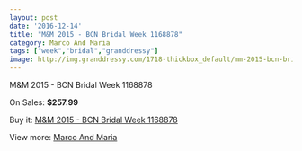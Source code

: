 ```yaml
---
layout: post
date: '2016-12-14'
title: "M&M 2015 - BCN Bridal Week 1168878"
category: Marco And Maria
tags: ["week","bridal","granddressy"]
image: http://img.granddressy.com/1718-thickbox_default/mm-2015-bcn-bridal-week-1168878.jpg
---
```

M&M 2015 - BCN Bridal Week 1168878

On Sales: **$257.99**
<a href="https://www.granddressy.com/en/marco-and-maria/1394-mm-2015-bcn-bridal-week-1168878.html"><amp-img layout="responsive" width="600" height="600" src="//img.granddressy.com/1718-thickbox_default/mm-2015-bcn-bridal-week-1168878.jpg" alt="M&M 2015 - BCN Bridal Week 1168878 0" /></a>

Buy it: [M&M 2015 - BCN Bridal Week 1168878](https://www.granddressy.com/en/marco-and-maria/1394-mm-2015-bcn-bridal-week-1168878.html "M&M 2015 - BCN Bridal Week 1168878")

View more: [Marco And Maria](https://www.granddressy.com/en/73-marco-and-maria "Marco And Maria")